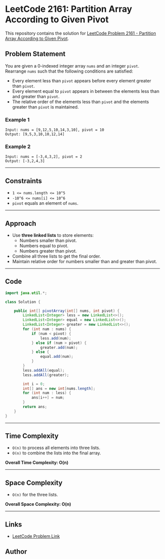 
# LeetCode 2161: Partition Array According to Given Pivot

This repository contains the solution for [LeetCode Problem 2161 - Partition Array According to Given Pivot](https://leetcode.com/problems/partition-array-according-to-given-pivot/).

## Problem Statement

You are given a 0-indexed integer array `nums` and an integer `pivot`. Rearrange `nums` such that the following conditions are satisfied:

- Every element less than `pivot` appears before every element greater than `pivot`.
- Every element equal to `pivot` appears in between the elements less than and greater than `pivot`.
- The relative order of the elements less than `pivot` and the elements greater than `pivot` is maintained.

### Example 1

```
Input: nums = [9,12,5,10,14,3,10], pivot = 10
Output: [9,5,3,10,10,12,14]
```

### Example 2

```
Input: nums = [-3,4,3,2], pivot = 2
Output: [-3,2,4,3]
```

---

## Constraints

- `1 <= nums.length <= 10^5`
- `-10^6 <= nums[i] <= 10^6`
- `pivot` equals an element of `nums`.

---

## Approach

- Use **three linked lists** to store elements:
    - Numbers smaller than pivot.
    - Numbers equal to pivot.
    - Numbers greater than pivot.
- Combine all three lists to get the final order.
- Maintain relative order for numbers smaller than and greater than pivot.

---

## Code

```java
import java.util.*;

class Solution {

    public int[] pivotArray(int[] nums, int pivot) {
        LinkedList<Integer> less = new LinkedList<>();
        LinkedList<Integer> equal = new LinkedList<>();
        LinkedList<Integer> greater = new LinkedList<>();
        for (int num : nums) {
            if (num < pivot) {
                less.add(num);
            } else if (num > pivot) {
                greater.add(num);
            } else {
                equal.add(num);
            }
        }
        less.addAll(equal);
        less.addAll(greater);

        int i = 0;
        int[] ans = new int[nums.length];
        for (int num : less) {
            ans[i++] = num;
        }
        return ans;
    }
}
```

---

## Time Complexity

- `O(n)` to process all elements into three lists.
- `O(n)` to combine the lists into the final array.

**Overall Time Complexity: O(n)**

---

## Space Complexity

- `O(n)` for the three lists.

**Overall Space Complexity: O(n)**

---

## Links

- [LeetCode Problem Link](https://leetcode.com/problems/partition-array-according-to-given-pivot/)

## Author

